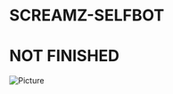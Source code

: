 # SCREAMZ-SELFBOT
# NOT FINISHED
![Picture](https://cdn.discordapp.com/attachments/816951499544068116/877092553411923988/unknown.png)
